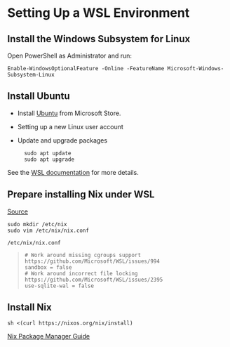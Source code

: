 # Setting Up a WSL Environment

## Install the Windows Subsystem for Linux

Open PowerShell as Administrator and run:

    Enable-WindowsOptionalFeature -Online -FeatureName Microsoft-Windows-Subsystem-Linux
    
## Install Ubuntu

* Install [Ubuntu](https://www.microsoft.com/store/productId/9NBLGGH4MSV6) from Microsoft Store.

* Setting up a new Linux user account

* Update and upgrade packages

        sudo apt update
        sudo apt upgrade
    
See the [WSL documentation](https://docs.microsoft.com/zh-tw/windows/wsl/about) for more details.

## Prepare installing Nix under WSL

[Source](https://dev.to/notriddle/installing-nix-under-wsl-2eim)

    sudo mkdir /etc/nix
    sudo vim /etc/nix/nix.conf

`/etc/nix/nix.conf`
>     # Work around missing cgroups support https://github.com/Microsoft/WSL/issues/994
>     sandbox = false
>     # Work around incorrect file locking https://github.com/Microsoft/WSL/issues/2395
>     use-sqlite-wal = false

## Install Nix

    sh <(curl https://nixos.org/nix/install)
    
[Nix Package Manager Guide](https://nixos.org/nix/manual/)

